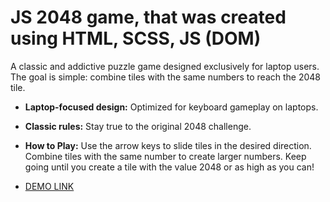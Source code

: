 # JS 2048 game, that was created using HTML, SCSS, JS (DOM)
A classic and addictive puzzle game designed exclusively for laptop users. The goal is simple: combine tiles with the same numbers to reach the 2048 tile.

- **Laptop-focused design:** Optimized for keyboard gameplay on laptops.
- **Classic rules:** Stay true to the original 2048 challenge.
- **How to Play:**
Use the arrow keys to slide tiles in the desired direction.
Combine tiles with the same number to create larger numbers.
Keep going until you create a tile with the value 2048 or as high as you can!

- [DEMO LINK](https://valentyn-radobenko.github.io/2048-game/)
